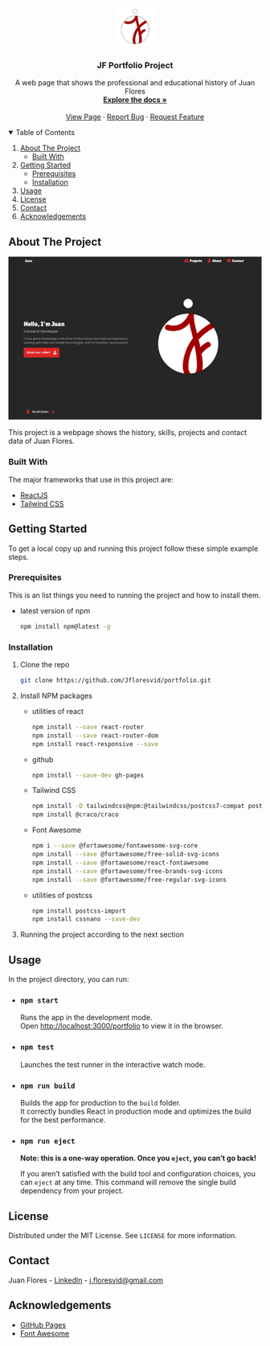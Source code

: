 <!-- PROJECT LOGO -->
<br />
<p align="center">
  <a href="https://github.com/Jfloresvid/portfolio">
    <img src="src/images/logoJF.png" alt="Logo" width="80" height="80">
  </a>

  <h3 align="center">JF Portfolio Project</h3>

  <p align="center">
    A web page that shows the professional and educational history of Juan Flores 
    <br />
    <a href="https://github.com/Jfloresvid/portfolio"><strong>Explore the docs »</strong></a>
    <br />
    <br />
    <a href="https://Jfloresvid.github.io/portfolio">View Page</a>
    ·
    <a href="https://github.com/Jfloresvid/portfolio/issues">Report Bug</a>
    ·
    <a href="https://github.com/Jfloresvid/portfolio/issues">Request Feature</a>
  </p>
</p>

<!-- TABLE OF CONTENTS -->
<details open="open">
  <summary>Table of Contents</summary>
  <ol>
    <li>
      <a href="#about-the-project">About The Project</a>
      <ul>
        <li><a href="#built-with">Built With</a></li>
      </ul>
    </li>
    <li>
      <a href="#getting-started">Getting Started</a>
      <ul>
        <li><a href="#prerequisites">Prerequisites</a></li>
        <li><a href="#installation">Installation</a></li>
      </ul>
    </li>
    <li><a href="#usage">Usage</a></li>
    <li><a href="#license">License</a></li>
    <li><a href="#contact">Contact</a></li>
    <li><a href="#acknowledgements">Acknowledgements</a></li>
  </ol>
</details>

<!-- ABOUT THE PROJECT -->

## About The Project

[![Product Name Screen Shot][product-screenshot]](https://Jfloresvid.github.io/portfolio)

This project is a webpage shows the history, skills, projects and contact data of Juan Flores.

### Built With

The major frameworks that use in this project are:

- [ReactJS](https://reactjs.org/)
- [Tailwind CSS](https://tailwindcss.com/)

<!-- GETTING STARTED -->

## Getting Started

To get a local copy up and running this project follow these simple example steps.

### Prerequisites

This is an list things you need to running the project and how to install them.

- latest version of npm

  ```sh
  npm install npm@latest -g
  ```

### Installation

1. Clone the repo
   ```sh
   git clone https://github.com/Jfloresvid/portfolio.git
   ```
2. Install NPM packages

   - utilities of react

     ```sh
     npm install --save react-router
     npm install --save react-router-dom
     npm install react-responsive --save
     ```

   - github

     ```sh
     npm install --save-dev gh-pages
     ```

   - Tailwind CSS

     ```sh
     npm install -D tailwindcss@npm:@tailwindcss/postcss7-compat postcss@^7 autoprefixer@^9
     npm install @craco/craco
     ```

   - Font Awesome

     ```sh
     npm i --save @fortawesome/fontawesome-svg-core
     npm install --save @fortawesome/free-solid-svg-icons
     npm install --save @fortawesome/react-fontawesome
     npm install --save @fortawesome/free-brands-svg-icons
     npm install --save @fortawesome/free-regular-svg-icons
     ```

   - utilities of postcss

     ```sh
     npm install postcss-import
     npm install cssnano --save-dev
     ```

3. Running the project according to the next section

## Usage

In the project directory, you can run:

- ### `npm start`

  Runs the app in the development mode.\
  Open [http://localhost:3000/portfolio](http://localhost:3000/porfolio) to view it in the browser.

- ### `npm test`

  Launches the test runner in the interactive watch mode.

- ### `npm run build`

  Builds the app for production to the `build` folder.\
  It correctly bundles React in production mode and optimizes the build for the best performance.

- ### `npm run eject`

  **Note: this is a one-way operation. Once you `eject`, you can’t go back!**

  If you aren’t satisfied with the build tool and configuration choices, you can `eject` at any time. This command will remove the single build dependency from your project.

<!-- LICENSE -->

## License

Distributed under the MIT License. See `LICENSE` for more information.

<!-- CONTACT -->

## Contact

Juan Flores - [LinkedIn](https://www.linkedin.com/in/jfloresvid) - j.floresvid@gmail.com

<!-- ACKNOWLEDGEMENTS -->

## Acknowledgements

- [GitHub Pages](https://pages.github.com)
- [Font Awesome](https://fontawesome.com)

[product-screenshot]: src/images/home.png
